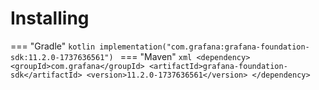 # Installing

=== "Gradle"
    ```kotlin
    implementation("com.grafana:grafana-foundation-sdk:11.2.0-1737636561")
    ```
=== "Maven"
    ```xml
    <dependency>
        <groupId>com.grafana</groupId>
        <artifactId>grafana-foundation-sdk</artifactId>
        <version>11.2.0-1737636561</version>
    </dependency>
    ```
